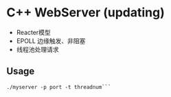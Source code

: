 # C++ WebServer (updating)
* Reacter模型
* EPOLL 边缘触发、非阻塞
* 线程池处理请求

## Usage
```make
./myserver -p port -t threadnum```
